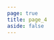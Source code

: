 ```yaml
---
page: true
title: page_4
aside: false
---
```

<script setup>
  import Page from "./.vitepress/theme/components/Page.vue";
  import { useData } from "vitepress";
  const { theme } = useData();
  const posts = theme.value.posts.slice(60,80)
</script>
<Page :posts="posts" :pageCurrent="4" :pagesNum="5" />